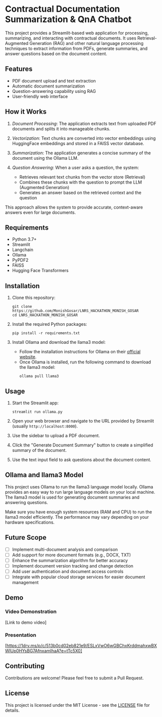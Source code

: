 # Contractual Documentation Summarization & QnA Chatbot

This project provides a Streamlit-based web application for processing, summarizing, and interacting with contractual documents. It uses Retrieval-Augmented Generation (RAG) and other natural language processing techniques to extract information from PDFs, generate summaries, and answer questions based on the document content.

## Features

- PDF document upload and text extraction
- Automatic document summarization
- Question-answering capability using RAG
- User-friendly web interface

## How it Works

1. *Document Processing*: The application extracts text from uploaded PDF documents and splits it into manageable chunks.

2. *Vectorization*: Text chunks are converted into vector embeddings using HuggingFace embeddings and stored in a FAISS vector database.

3. *Summarization*: The application generates a concise summary of the document using the Ollama LLM.

4. *Question Answering*: When a user asks a question, the system:
   - Retrieves relevant text chunks from the vector store (Retrieval)
   - Combines these chunks with the question to prompt the LLM (Augmented Generation)
   - Generates an answer based on the retrieved context and the question

This approach allows the system to provide accurate, context-aware answers even for large documents.


## Requirements

- Python 3.7+
- Streamlit
- Langchain
- Ollama
- PyPDF2
- FAISS
- Hugging Face Transformers

## Installation

1. Clone this repository:
   ```
   git clone https://github.com/MonishGosar/LNRS_HACKATHON_MONISH_GOSAR
   cd LNRS_HACKATHON_MONISH_GOSAR
   ```

2. Install the required Python packages:
   ```
   pip install -r requirements.txt
   ```

3. Install Ollama and download the llama3 model:
   - Follow the installation instructions for Ollama on their [official website](https://ollama.ai/).
   - Once Ollama is installed, run the following command to download the llama3 model:
     ```
     ollama pull llama3
     ```

## Usage

1. Start the Streamlit app:
   ```
   streamlit run ollama.py
   ```

2. Open your web browser and navigate to the URL provided by Streamlit (usually `http://localhost:8000`).

3. Use the sidebar to upload a PDF document.

4. Click the "Generate Document Summary" button to create a simplified summary of the document.

5. Use the text input field to ask questions about the document content.

## Ollama and llama3 Model

This project uses Ollama to run the llama3 language model locally. Ollama provides an easy way to run large language models on your local machine. The llama3 model is used for generating document summaries and answering questions.

Make sure you have enough system resources (RAM and CPU) to run the llama3 model efficiently. The performance may vary depending on your hardware specifications.

## Future Scope

- [ ] Implement multi-document analysis and comparison
- [ ] Add support for more document formats (e.g., DOCX, TXT)
- [ ] Enhance the summarization algorithm for better accuracy
- [ ] Implement document version tracking and change detection
- [ ] Add user authentication and document access controls
- [ ] Integrate with popular cloud storage services for easier document management

## Demo

### Video Demonstration
[Link to demo video]

### Presentation
[https://1drv.ms/p/c/513b0cd02eb821e9/ESLxVwO6wGBChxKrddmahxwBXWIUp0HYsBG7AfnxamIhaA?e=tTc5X0]

## Contributing
Contributions are welcome! Please feel free to submit a Pull Request.

## License
This project is licensed under the MIT License - see the [LICENSE](LICENSE) file for details.
